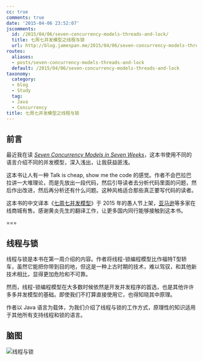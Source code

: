 ```yaml
---
cc: true
comments: true
date: '2015-04-06 23:52:07'
jscomments:
  id: /2015/04/06/seven-concurrency-models-threads-and-lock/
  title: 七周七并发模型之线程与锁
  url: http://blog.jamespan.me/2015/04/06/seven-concurrency-models-threads-and-lock/
routes:
  aliases:
  - posts/seven-concurrency-models-threads-and-lock
  default: /2015/04/06/seven-concurrency-models-threads-and-lock
taxonomy:
  category:
  - blog
  - Study
  tag:
  - Java
  - Concurrency
title: 七周七并发模型之线程与锁
---
```


## 前言 ##

最近我在读 *[Seven Concurrency Models in Seven Weeks][1]*，这本书使用不同的语言介绍不同的并发模型，深入浅出，让我获益匪浅。

这本书让人有一种 Talk is cheap, show me the code 的感觉。作者不会巴拉巴拉讲一大堆理论，而是先放出一段代码，然后引导读者去分析代码里面的问题，然后作出改进，然后再分析还有什么问题。这种风格适合那些真正要写代码的读者。

这本书的中文译本《[七周七并发模型][2]》于 2015 年的愚人节上架，[亚马逊][3]等多家在线商城有售。感谢黄炎先生的翻译工作，让更多国内同行能够接触到这本书。

===

## 线程与锁 ##

线程与锁是本书在第一周介绍的内容。作者将线程-锁编程模型比作福特T型轿车，虽然它能把你带到目的地，但这是一种上古时期的技术，难以驾驭，和其他新技术相比，显得更加危险和不可靠。

然而，线程-锁编程模型在大多数时候依然是开发并发程序的首选，也是其他许许多多并发模型的基础。即使我们不打算直接使用它，也得知晓其中原理。

作者以 Java 语言为载体，为我们介绍了线程与锁的工作方式，原理性的知识适用于其他所有支持线程和锁的语言。

## 脑图 ##

![线程与锁](https://ws1.sinaimg.cn/large/e724cbefgw1exdxm6pb8uj21b60kgwk5.jpg)


[1]: http://book.douban.com/subject/25736606/
[2]: http://book.douban.com/subject/26337939/
[3]: http://www.amazon.cn/dp/B00V4B2KEI/